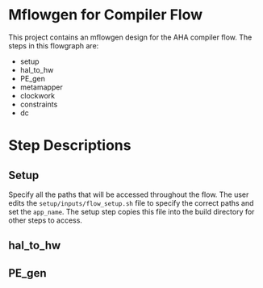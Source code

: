 # Mflowgen for Compiler Flow
This project contains an mflowgen design for the AHA compiler flow. The steps in this flowgraph are:
- setup
- hal_to_hw
- PE_gen
- metamapper
- clockwork
- constraints
- dc 


# Step Descriptions
## Setup 
Specify all the paths that will be accessed throughout the flow. The user edits the `setup/inputs/flow_setup.sh` file to specify the correct paths and set the `app_name`. The setup step copies this file into the build directory for other steps to access.  

## hal_to_hw

## PE_gen


